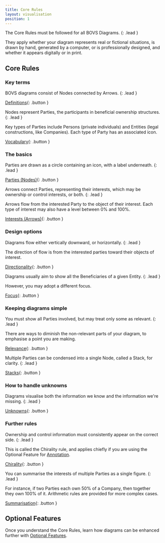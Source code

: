 ```yaml
---
title: Core Rules
layout: visualisation
position: 1
---
```


The Core Rules must be followed for all BOVS Diagrams.
{: .lead }

They apply whether your diagram represents real or fictional situations, is drawn by hand, generated by a computer, or is professionally designed, and whether it appears digitally or in print.


## Core Rules

### Key terms

BOVS diagrams consist of Nodes connected by Arrows.
{: .lead }

[Definitions](/visualisation/core/definitions){: .button }

Nodes represent Parties, the participants in beneficial ownership structures.
{: .lead }

Key types of Parties include Persons (private individuals) and Entities (legal constructions, like Companies). Each type of Party has an associated icon.

[Vocabulary](/visualisation/core/vocabulary){: .button }

### The basics

Parties are drawn as a circle containing an icon, with a label underneath.
{: .lead }

[Parties (Nodes)](/visualisation/core/parties-nodes){: .button }

Arrows connect Parties, representing their interests, which may be ownership or control interests, or both.
{: .lead }

Arrows flow from the interested Party to the object of their interest. Each type of interest may also have a level between 0% and 100%.

[Interests (Arrows)](/visualisation/core/interests-arrows){: .button }

### Design options

Diagrams flow either vertically downward, or horizontally.
{: .lead }

The direction of flow is from the interested parties toward their objects of interest.

[Directionality](/visualisation/core/directionality){: .button }

Diagrams usually aim to show all the Beneficiaries of a given Entity.
{: .lead }

However, you may adopt a different focus.

[Focus](/visualisation/core/focus-depth){: .button }

### Keeping diagrams simple

You must show all Parties involved, but may treat only some as relevant.
{: .lead }

There are ways to diminish the non-relevant parts of your diagram, to emphasise a point you are making.

[Relevance](/visualisation/core/relevance){: .button }

Multiple Parties can be condensed into a single Node, called a Stack, for clarity.
{: .lead }

[Stacks](/visualisation/core/stacks){: .button }

### How to handle unknowns

Diagrams visualise both the information we know and the information we're missing.
{: .lead }

[Unknowns](/visualisation/core/unknowns){: .button }

### Further rules

Ownership and control information must consistently appear on the correct side.
{: .lead }

This is called the Chirality rule, and applies chiefly if you are using the Optional Feature for [Annotation](/visualisation/optional/annotation).

[Chirality](/visualisation/core/chirality){: .button }

You can summarise the interests of multiple Parties as a single figure.
{: .lead }

For instance, if two Parties each own 50% of a Company, then together they own 100% of it. Arithmetic rules are provided for more complex cases.

[Summarisation](/visualisation/core/summarisation){: .button }


## Optional Features

Once you understand the Core Rules, learn how diagrams can be enhanced further with [Optional Features](/visualisation/optional).